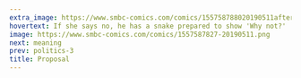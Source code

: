 ```yaml
---
extra_image: https://www.smbc-comics.com/comics/155758788020190511after.png
hovertext: If she says no, he has a snake prepared to show 'Why not?'
image: https://www.smbc-comics.com/comics/1557587827-20190511.png
next: meaning
prev: politics-3
title: Proposal
---
```

